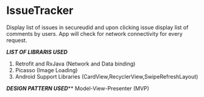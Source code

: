# IssueTracker
Display list of issues in secureudid and upon clicking issue display list of comments by users. App will check for network connectivity for every request.

*********LIST OF LIBRARIS USED*********
1. Retrofit and RxJava (Network and Data binding)
2. Picasso (Image Loading)
3. Android Support Libraries (CardView,RecyclerView,SwipeRefreshLayout)

*********DESIGN PATTERN USED***********
Model-View-Presenter (MVP)
